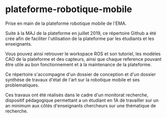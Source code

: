 # plateforme-robotique-mobile
Prise en main de la plateforme robotique mobile de l'EMA.

Suite à la MAJ de la plateforme en juillet 2019, ce répertoire Github a été crée afin de faciliter l'utilisation de la plateforme par les étudiants et les enseignants.

Vous pouvez ainsi retrouver le workspace ROS et son tutoriel, les modèles CAO de la plateforme et des capteurs, ainsi que chaque reference pouvant être utile au bon fonctionnement et à la maintenance de la plateforme.

Ce répertoire s'accompagne d'un dossier de conception et d'un dossier synthèse de travaux d'état de l'art sur la robotique mobile et ses problematiques.


Ces travaux ont été réalisés dans le cadre d'un monitorat recherche, dispositif pédagogique permettant a un étudiant en 1A de travailler sur un an minimum aux côtés d'enseignants chercheurs sur une thématique de recherche.
